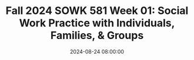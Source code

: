 ---
layout: single_presentation
name: fall-2024-sowk-581-week-01-social-work-practice-with-individuals-families-groups.md
title: "Fall 2024 SOWK 581 Week 01: Social Work Practice with Individuals, Families, & Groups"
date:  2024-08-24 08:00:00
presentation_id: fQet1E
permalink: /presentations/fQet1E/
redirect_from:
  - /presentations/fQet1E/fall-2024-sowk-581-week-01-social-work-practice-with-individuals-families-groups
slides: 
  - slide_name: deck-fQet1E-large-0.jpeg
    slide_alt: "Slide featuring text: 'Week 01 Social Work Practice with Individuals, Families & Groups.' It mentions 'Jacob Campbell, Ph.D. LICSW at Heritage University.' The background is pink and yellow."
  - slide_name: deck-fQet1E-large-1.jpeg
    slide_alt: "Slide containing two sections of text. Left: 'Agenda Week 01' lists:- Getting settled into the class- Reviewing the syllabus- Setting our focus on clinical practice- ScholarshipRight: 'Learning Objectives' lists:- Overview of course and expectations- Self-reflection on clinical practice beliefs- Knowledge of clinical practice standards- Analysis of impostor syndrome’s impact on clinicians."
  - slide_name: deck-fQet1E-large-2.jpeg
    slide_alt: "A presentation slide shows a course syllabus document on the right, featuring 'Heritage University' and course details. On the left, text reads: 'Course Syllabus: The General Map of this Class.'"
  - slide_name: deck-fQet1E-large-3.jpeg
    slide_alt: "The slide introduces Dr. Jacob, featuring text outlining his work, teaching experience, research interests, associate professorship, and contact info. A portrait shows him standing outside a building."
  - slide_name: deck-fQet1E-large-4.jpeg
    slide_alt: "The slide displays a course sequence chart under 'Advanced Standing (34 credits)' with three columns for Fall, Spring, and Summer semesters, detailing course names and credits. On the left, text asks, 'How does this course fit in your advanced standing sequence?'"
  - slide_name: deck-fQet1E-large-5.jpeg
    slide_alt: "The image shows a presentation slide. **Object:** Textbooks and resources. **Action:** Displayed as reference materials. **Context:** Labels 'SOWK 581 TEXTBOOKS' and 'Helpful Resources' with images of 'Clinical Social Work Practice,' 'DSM-5-TR,' and guides for 'Native Americans' and 'Latinx/Hispanic.'"
  - slide_name: deck-fQet1E-large-6.jpeg
    slide_alt: "Assignments slide with a salmon-colored background showing text boxes listing tasks with deadlines. Text includes:- **Case Study:** “Documenting Direct Service Implementation at the Micro, Mezzo, and Macro with a Real-Life Client”  - **Practice:**   - “Psychosocial Assessment 10/06/24”  - “Intervention Plan Presentation 10/20/24”  - “Case Study Paper 12/08/24”- **Online:**   - “Weekly online discussion forums Fridays”  - “Reading quizzes Fridays”- **In-Person:**   - “In Class Participation/Engagement Seven Times”"
  - slide_name: deck-fQet1E-large-7.jpeg
    slide_alt: "The slide shows a split screen: on the left, pink background with the text 'My Heritage'; on the right, a webpage titled 'Cyber Security 101' for a course on social work practices with individuals, families, and groups."
  - slide_name: deck-fQet1E-large-8.jpeg
    slide_alt: "The slide lists core tasks of psychotherapy, including developing alliances, educating clients, nurturing hope, facilitating coping skills, reconsidering beliefs, nurturing mastery, and relapse prevention. It prompts reflection on definition, importance, and implementation."
  - slide_name: deck-fQet1E-large-9.jpeg
    slide_alt: "The image features a pink background with text: 'Developing Your Clinical Practice.' Icons and phrases include: 'Practice Here' (arrow to 'competence'), 'Work on Specific Skills,' 'Recognizing Imposter Syndrome,' 'Do,' 'Evaluate,' 'Take Note,' and 'Seek Feedback.'"
  - slide_name: deck-fQet1E-large-10.jpeg
    slide_alt: "A yellow silhouette of a head faces a blue heart. Text above reads, 'Considering Our Thoughts'. The background is light pink, suggesting a contemplative theme or connection between mind and emotion."
presentation_description_md: >
  Welcome%20to%20the%20first%20official%20week%20of%20your%20MSW%20program%20and%20SOWK%20581.%20This%20class%20is%20one%20of%20the%20more%20clinically%20focused%20classes%20you%20will%20take,%20and%20I%20look%20forward%20to%20learning%20and%20growing%20together.%20Each%20week,%20you%20will%20have%20asynchronous%20learning%20tasks%20to%20engage%20in.%20Every%20other%20week,%20we%20will%20also%20meet%20in%20person%20to%20practice%20skills.%20For%20the%20first%20week,%20you%20will%20consider%20clinical%20practice%20skills%20definitionally%20and%20related%20to%20the%20National%20Association%20of%20Social%20Workers%20(NASW)%20standards%20of%20clinical%20practice.%0A%0ADuring%20our%20in-person%20session,%20the%20following%20is%20the%20agenda:%0A%0A-%20Getting%20settled%20into%20the%20class%0A-%20Reviewing%20the%20syllabus%0A-%20Setting%20our%20focus%20on%20clinical%20practice%0A-%20Scholarship%0A%0AThe%20learning%20objectives%20this%20week%20include:%0A%0A-%20Students%20will%20gain%20an%20overview%20knowledge%20of%20what%20this%20course%20will%20look%20like,%20the%20assignments%20used%20to%20facilitate%20learning%20and%20demonstrate%20competency,%20and%20what%20to%20expect%20this%20semester%0A-%20Students%20will%20self-reflect%20and%20examine%20their%20own%20beliefs%20and%20ideas%20around%20clinical%20practice%0A-%20Students%20will%20gain%20knowledge%20and%20awareness%20regarding%20definitions%20of%20clinical%20practice%20and%20related%20social%20worker%20standards%0A-%20Students%20will%20be%20able%20to%20analyze%20the%20concept%20of%20impostor%20syndrome%20and%20its%20impact%20on%20new%20clinicians
downloadable_slides: deck-fQet1E.pdf
slides_count: 11
header:
  teaser: deck-fQet1E-thumb-0.jpeg
presentation_video: 
location: "Heritage University"
tags:
  - Heritage University
  - MSW Program
  - SOWK 581
---